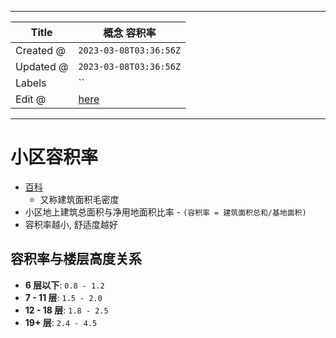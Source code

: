 -----

| Title     | 概念 容积率                                          |
| --------- | ----------------------------------------------- |
| Created @ | `2023-03-08T03:36:56Z`                          |
| Updated @ | `2023-03-08T03:36:56Z`                          |
| Labels    | \`\`                                            |
| Edit @    | [here](https://github.com/junxnone/F/issues/61) |

-----

# 小区容积率

  - [百科](https://baike.baidu.com/item/%E5%AE%B9%E7%A7%AF%E7%8E%87/1397682)
    - 又称建筑面积毛密度
  - 小区地上建筑总面积与净用地面积比率 - `(容积率 = 建筑面积总和/基地面积)`
  - 容积率越小, 舒适度越好

## 容积率与楼层高度关系

  - **6 层以下**: `0.8 - 1.2`
  - **7 - 11 层**: `1.5 - 2.0`
  - **12 - 18 层**: `1.8 - 2.5`
  - **19+ 层**: `2.4 - 4.5`
